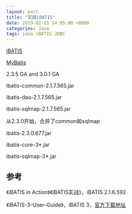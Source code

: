 ```yaml
---
layout: post
title: "实践iBATIS"
date: 2019-02-15 14:05:00 +0800
categories: Java
tags: java iBATIS JDBC
---
```


[iBATIS](http://ibatis.apache.org/)

[MyBatis](http://www.mybatis.org/)

2.3.5 GA and 3.0.1 GA



ibatis-common-2.1.7.565.jar

ibatis-dao-2.1.7.565.jar

ibatis-sqlmap-2.1.7.565.jar



从2.3.0开始，合并了common和sqlmap

ibatis-2.3.0.677.jar



ibatis-core-3*.jar

ibatis-sqlmap-3*.jar

## 参考

《iBATIS in Action》《iBATIS实战》，iBATIS 2.1.6.592

《iBATIS-3-User-Guide》，iBATIS 3，[官方下载地址](http://archive.apache.org/dist/ibatis/binaries/ibatis.java/ibatis-3/ibatis-3-core-3.0.0-190/iBATIS-3-User-Guide.pdf)